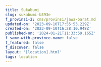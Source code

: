 ```yaml
---
title: Sukabumi
slug: sukabumi-b393e
f_provinsi-2: cms/provinsi/jawa-barat.md
updated-on: '2023-09-10T17:55:53.229Z'
created-on: '2023-09-10T16:28:10.948Z'
published-on: '2024-01-21T11:33:59.165Z'
f_same-with-province-name: false
f_featured: false
f_discover: false
layout: '[location].html'
tags: location
---
```



